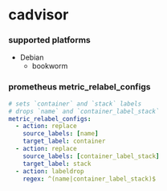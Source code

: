 cadvisor
=========

### supported platforms
- Debian
  - bookworm

### prometheus metric_relabel_configs
```yaml
# sets `container` and `stack` labels
# drops `name` and `container_label_stack`
metric_relabel_configs:
  - action: replace
    source_labels: [name]
    target_label: container
  - action: replace
    source_labels: [container_label_stack]
    target_label: stack
  - action: labeldrop
    regex: ^(name|container_label_stack)$
```
